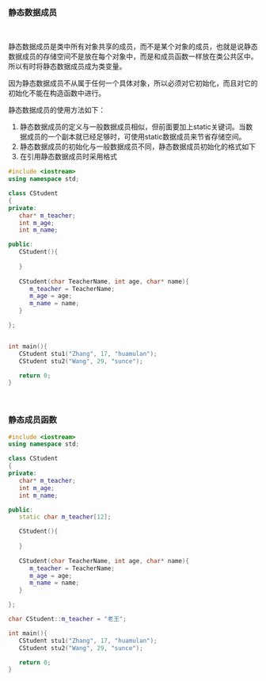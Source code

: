 
### 静态数据成员

<br/>

静态数据成员是类中所有对象共享的成员，而不是某个对象的成员，也就是说静态数据成员的存储空间不是放在每个对象中，而是和成员函数一样放在类公共区中。所以有时将静态数据成员成为类变量。

因为静态数据成员不从属于任何一个具体对象，所以必须对它初始化，而且对它的初始化不能在构造函数中进行。

静态数据成员的使用方法如下：

1) 静态数据成员的定义与一般数据成员相似，但前面要加上static关键词。当数据成员的一个副本就已经足够时，可使用static数据成员来节省存储空间。
2) 静态数据成员的初始化与一般数据成员不同，静态数据成员初始化的格式如下
3) 在引用静态数据成员时采用格式

```c++
#include <iostream>
using namespace std;

class CStudent
{
private:
   char* m_teacher; 
   int m_age;
   int m_name;

public:
   CStudent(){
   
   }
   
   CStudent(char TeacherName, int age, char* name){
      m_teacher = TeacherName;
      m_age = age;
      m_name = name;
   }

};


int main(){
   CStudent stu1("Zhang", 17, "huamulan");
   CStudent stu2("Wang", 29, "sunce");

   return 0;
}
```

<br/>

### 静态成员函数

```c++
#include <iostream>
using namespace std;

class CStudent
{
private:
   char* m_teacher; 
   int m_age;
   int m_name;

public:
   static char m_teacher[12]; 

   CStudent(){
   
   }
   
   CStudent(char TeacherName, int age, char* name){
      m_teacher = TeacherName;
      m_age = age;
      m_name = name;
   }

};

char CStudent::m_teacher = "老王";

int main(){
   CStudent stu1("Zhang", 17, "huamulan");
   CStudent stu2("Wang", 29, "sunce");

   return 0;
}
```
